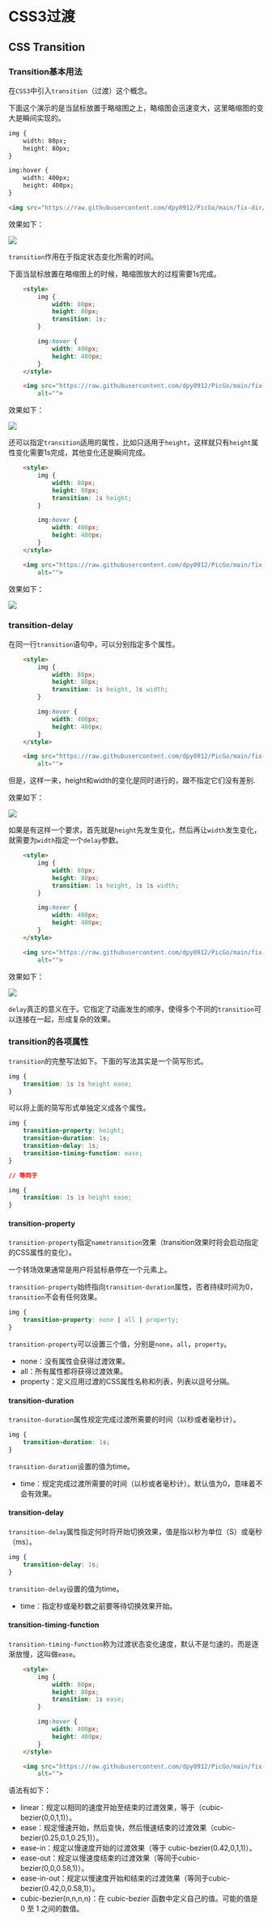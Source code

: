 # CSS3过渡

## CSS Transition

### Transition基本用法

在`CSS3`中引入`transition`（过渡）这个概念。

下面这个演示的是当鼠标放置于略缩图之上，略缩图会迅速变大，这里略缩图的变大是瞬间实现的。

```html
img {
    width: 80px;
    height: 80px;
}

img:hover {
    width: 400px;
    height: 400px;
}

<img src="https://raw.githubusercontent.com/dpy0912/PicGo/main/fix-dir/Roaming/picgo/2022/02/13/12-10-02-93988dbb28a44ac7c3780fc769fae7bd-20220213121002-4c5f7.png" alt="">
```

效果如下：

![](https://raw.githubusercontent.com/dpy0912/PicGo/main/fix-dir/D/%E6%A1%8C%E9%9D%A2/2022/02/14/14-19-55-286ded10066e37a377e1bc80b950dda6-%E5%8A%A8%E7%94%BB-84692.gif)

`transition`作用在于指定状态变化所需的时间。

下面当鼠标放置在略缩图上的时候，略缩图放大的过程需要1s完成。

```html
    <style>
        img {
            width: 80px;
            height: 80px;
            transition: 1s;
        }

        img:hover {
            width: 400px;
            height: 400px;
        }
    </style>

    <img src="https://raw.githubusercontent.com/dpy0912/PicGo/main/fix-dir/Roaming/picgo/2022/02/13/12-10-02-93988dbb28a44ac7c3780fc769fae7bd-20220213121002-4c5f7.png"
        alt="">
```

效果如下：

![](https://raw.githubusercontent.com/dpy0912/PicGo/main/fix-dir/H/gif%E5%8A%A8%E7%94%BB/2022/02/14/14-29-55-d86819592a65ea6247ffc498bd7d0a61-%E5%8A%A8%E7%94%BB-04847.gif)

还可以指定`transition`适用的属性，比如只适用于`height`，这样就只有`height`属性变化需要1s完成，其他变化还是瞬间完成。

```html
    <style>
        img {
            width: 80px;
            height: 80px;
            transition: 1s height;
        }

        img:hover {
            width: 400px;
            height: 400px;
        }
    </style>

    <img src="https://raw.githubusercontent.com/dpy0912/PicGo/main/fix-dir/Roaming/picgo/2022/02/13/12-10-02-93988dbb28a44ac7c3780fc769fae7bd-20220213121002-4c5f7.png"
        alt="">
```

效果如下：

![](https://raw.githubusercontent.com/dpy0912/PicGo/main/fix-dir/H/gif%E5%8A%A8%E7%94%BB/2022/02/14/14-33-20-cdb0397a3ccb15fe200d8e49a99c7783-%E5%8A%A8%E7%94%BB1-6902f.gif)

### transition-delay

在同一行`transition`语句中，可以分别指定多个属性。

```html
    <style>
        img {
            width: 80px;
            height: 80px;
            transition: 1s height, 1s width;
        }

        img:hover {
            width: 400px;
            height: 400px;
        }
    </style>

    <img src="https://raw.githubusercontent.com/dpy0912/PicGo/main/fix-dir/Roaming/picgo/2022/02/13/12-10-02-93988dbb28a44ac7c3780fc769fae7bd-20220213121002-4c5f7.png"
        alt="">
```

但是，这样一来，height和width的变化是同时进行的，跟不指定它们没有差别.

效果如下：

![](https://raw.githubusercontent.com/dpy0912/PicGo/main/fix-dir/H/gif%E5%8A%A8%E7%94%BB/2022/02/14/14-29-55-d86819592a65ea6247ffc498bd7d0a61-%E5%8A%A8%E7%94%BB-04847.gif)

如果是有这样一个要求，首先就是`height`先发生变化，然后再让`width`发生变化，就需要为`width`指定一个`delay`参数。

```html
    <style>
        img {
            width: 80px;
            height: 80px;
            transition: 1s height, 1s 1s width;
        }

        img:hover {
            width: 400px;
            height: 400px;
        }
    </style>

    <img src="https://raw.githubusercontent.com/dpy0912/PicGo/main/fix-dir/Roaming/picgo/2022/02/13/12-10-02-93988dbb28a44ac7c3780fc769fae7bd-20220213121002-4c5f7.png"
        alt="">
```

效果如下：

![](https://raw.githubusercontent.com/dpy0912/PicGo/main/fix-dir/H/gif%E5%8A%A8%E7%94%BB/2022/02/14/14-47-34-65bc88613dc42aec2e87813d42cd9cdb-%E5%8A%A8%E7%94%BB2-bfd5e.gif)

`delay`真正的意义在于。它指定了动画发生的顺序，使得多个不同的`transition`可以连接在一起，形成复杂的效果。

### transition的各项属性

`transition`的完整写法如下。下面的写法其实是一个简写形式。

```css
img {
    transition: 1s 1s height ease;
}
```

可以将上面的简写形式单独定义成各个属性。

```css
img {
    transition-property: height;
    transition-duration: 1s;
    transition-delay: 1s;
    transition-timing-function: ease; 
}

// 等同于

img {
    transition: 1s 1s height ease;
}
```

#### transition-property

`transition-property`指定`nametransition`效果（transition效果时将会启动指定的CSS属性的变化）。

一个转场效果通常是用户将鼠标悬停在一个元素上。

`transition-property`始终指向`transition-duration`属性，否者持续时间为0，`transition`不会有任何效果。

```css
img {
    transition-property: none | all | property;
}
```

`transition-property`可以设置三个值，分别是`none`，`all`，`property`。

- none：没有属性会获得过渡效果。
- all：所有属性都将获得过渡效果。
- property：定义应用过渡的CSS属性名称和列表，列表以逗号分隔。

#### transition-duration

`transiton-duration`属性规定完成过渡所需要的时间（以秒或者毫秒计）。

```css
img {
    transition-duration: 1s;
}
```

`transition-duration`设置的值为time。

- time：规定完成过渡所需要的时间（以秒或者毫秒计）。默认值为0，意味着不会有效果。

#### transition-delay

`transition-delay`属性指定何时将开始切换效果，值是指以秒为单位（S）或毫秒（ms）。

```css
img {
    transition-delay: 1s;
}
```

`transition-delay`设置的值为time。

- time：指定秒或毫秒数之前要等待切换效果开始。

#### transition-timing-function

`transition-timing-function`称为过渡状态变化速度，默认不是匀速的，而是逐渐放慢，这叫做`ease`。

```html
    <style>
        img {
            width: 80px;
            height: 80px;
            transition: 1s ease;
        }

        img:hover {
            width: 400px;
            height: 400px;
        }
    </style>

    <img src="https://raw.githubusercontent.com/dpy0912/PicGo/main/fix-dir/Roaming/picgo/2022/02/13/12-10-02-93988dbb28a44ac7c3780fc769fae7bd-20220213121002-4c5f7.png"
        alt="">
```

语法有如下：

- linear：规定以相同的速度开始至结束的过渡效果，等于（cubic-bezier(0,0,1,1)）。
- ease：规定慢速开始，然后变快，然后慢速结束的过渡效果（cubic-bezier(0.25,0.1,0.25,1)）。
- ease-in：规定以慢速度开始的过渡效果（等于 cubic-bezier(0.42,0,1,1)）。
- ease-out：规定以慢速度结束的过渡效果（等同于cubic-bezier(0,0,0.58,1)）。
- ease-in-out：规定以慢速度开始和结束的过渡效果（等同于cubic-bezier(0.42,0,0.58,1)）。
- cubic-bezier(n,n,n,n)：在 cubic-bezier 函数中定义自己的值。可能的值是 0 至 1 之间的数值。